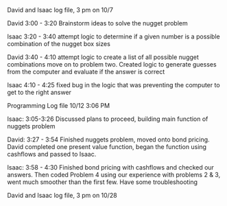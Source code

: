 David and Isaac log file, 3 pm on 10/7

David 3:00 - 3:20
Brainstorm ideas to solve the nugget problem

Isaac 3:20 - 3:40
attempt logic to determine if a given number is a possible combination of the nugget box sizes

David 3:40 - 4:10
attempt logic to create a list of all possible nugget combinations
move on to problem two. Created logic to generate guesses from the computer and evaluate if the answer is correct

Isaac 4:10 - 4:25
fixed bug in the logic that was preventing the computer to get to the right answer


Programming Log file 10/12 3:06 PM

Isaac: 3:05-3:26
Discussed plans to proceed, building main function of nuggets problem

David: 3:27 - 3:54
Finished nuggets problem, moved onto bond pricing. David completed one present value function, began the function using cashflows and passed to Isaac.

Isaac: 3:58 - 4:30
Finished bond pricing with cashflows and checked our answers. Then coded Problem 4 using our experience with problems 2 & 3, went much smoother than the first few. Have some troubleshooting 

David and Isaac log file, 3 pm on 10/28
